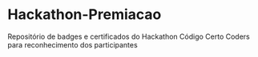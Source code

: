 # Hackathon-Premiacao
Repositório de badges e certificados do Hackathon Código Certo Coders para reconhecimento dos participantes
